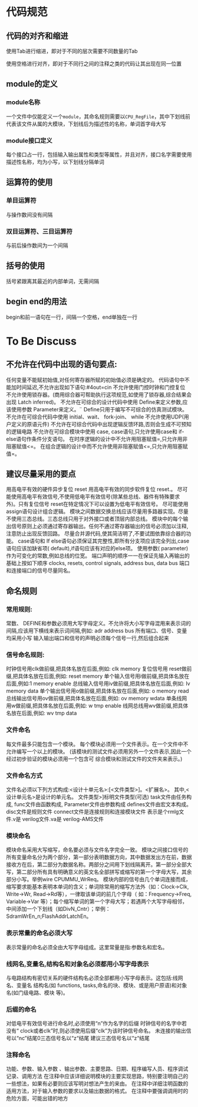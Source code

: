 # 代码规范

## 代码的对齐和缩进

使用Tab进行缩进，即对于不同的层次需要不同数量的Tab

使用空格进行对齐，即对于不同行之间的注释之类的代码让其出现在同一位置

## module的定义

### module名称

一个文件中仅能定义一个`module`，其命名规则需要以`CPU_RegFile`，其中下划线前代表该文件从属的大模块，下划线后为描述性的名称，单词首字母大写

### module接口定义

每个接口占一行，包括输入输出属性和类型等属性，并且对齐，接口名字需要使用描述性名称，均为小写，以下划线分隔单词

## 运算符的使用

### 单目运算符
与操作数间没有间隔

### 双目运算符、三目运算符
与前后操作数间为一个间隔

## 括号的使用
括号紧跟离其最近的内部单词，无需间隔

## begin end的用法
begin和前一语句在一行，间隔一个空格，end单独在一行

# To Be Discuss
## 不允许在代码中出现的语句要点:
任何变量不能赋初始值,对任何寄存器所赋的初始值必须是确定的。
代码语句中不能加时间延迟,不允许出现如下语句:#4out=cin
不允许使用门控时钟和门控复位
不允许使用锁存器。(商用综合器可帮助执行这项规范,如使用了锁存器,综合结果会出现 Latch inferred)。
不允许在可综合的设计代码中使用 Define来定义参数,应该使用参数 Parameter来定义。¨ Define只用于编写不可综合的仿真测试模块。
不允许在可综合代码中使用 initial、wait、 fork-join、 while
不允许使用UDP(用户定义的原语元件)
不允许在可综合代码中出现逻辑反馈环路,否则会生成不可预知的逻辑电路
不允许在可综合模块中使用 case, case语句,只允许使用case和 if-else语句作条件分支语句。
在时序逻辑的设计中不允许用阻塞赋值=,只允许用非阻塞赋值<=。
在组合逻辑的设计中而不允许使用非阻塞赋值<=,只允许用阻塞赋值=。

## 建议尽量采用的要点
用高电平有效的硬件异步复位 reset
用高电平有效的同步软件复位 reset.。
尽可能使用高电平有效信号,不使用低电平有效信号(除某些总线、器件有特殊要求外)。只有复位信号 reset在特定情况下可以设置为低电平有效信号。
尽可能使用 assign语句设计组合逻辑。
模块之间数据交换总线应该尽量用多路器实现。尽量不使用三态总线。三态总线只用于对外接口或者顶层内部总线。
模块中的每个输出信号原则上必须通过寄存器输出。任何不通过寄存器输出的信号必须加以注释,注意防止出现反馈回路。
尽量合并源代码,使其简洁明了,不要试图依靠综合器的功能。
case语句和 If else语句必须保证其完整性,即所有分支项应该完全列出,case语句应该加缺省项( default),if语句应该有对应的else项。
使用参数( parameter)作为可变化的常数,例如总线的位宽。
端口声明的顺序一一在保证先输入再输出的基础上按如下顺序 clocks, resets, control signals, address bus, data bus
端口和连接端口的信号尽量同名。

## 命名规则
### 常用规则:
常数、 DEFINE和参数必须用大写字母定义。不允许将大小写字母混用来表示词的间隔,应该用下横线来表示词间隔,例如: adr address bus
所有端口、信号、变量均采用小写
输入输出端口和信号的声明必须每个信号一行,然后组合起来

### 信号命名规则:
时钟信号用clk做前缀,把具体名放在后面,例如: clk memory
复位信号用 reset做前缀,把具体名放在后面,例如: reset memory
单个输入信号用i做前缀,把具体名放在后面,例如:1 memory enable
总线输入信号用iv做前缀,把具体名放在后面,例如: Iv memory data
单个输出信号用o做前缀,把具体名放在后面,例如: o memory read
总线输出信号用ov做前缀,把具体名放在后面,例如: ov memory wdata
单条线网用w做前缀,把具体名放在后面,例如: w tmp enable
线网总线用wv做前缀,把具体名放在后面,例如: wv tmp data

### 文件命名
每文件最多只能包含一个模块。
每个模块必须用一个文件表示。在一个文件中不允许编写一个以上的模块。
(该模块的测试文件必须用另外一个文件表示,因此一个经过初步验证的模块必须用一个包含可
综合模块和测试文件的文件夹来表示。)

### 文件命名方式
文件名必须以下列方式构成:<设计十单元名>:[<文件类型>]。<扩展名>。
其中,<设计单元名>是设计的单元名。
文件类型>]标明文件类型(可选)
task文件由任务构成,
func文件由函数构成,
Parameter文件由参数构成
defines文件由宏文本构成。
disc文件是规则文件
connect文件是连接规则和连接模块文件
<ent>表示是个rmlg文件.v是 verilog文件.va是 verilog-AMS文件

### 模块命名
模块命名采用大写缩写，命名要必须与文件名字完全一致。
模块之间接口信号的所有变量命名分为两个部分，第一部分表明数据方向，其中数据发出方在前，数据接收方在后，第二部分为数据名称。两部分之间用下划线隔离开。第一部分全部大写，第二部分所有具有明确意义的英文名全部拼写或缩写的第一个字母大写，其余部分小写。举例wire CPUMMU_WrReq。
模块内部的信号由几个单词连接而成，缩写要求能基本表明本单词的含义；单词除常用的缩写方法外（如：Clock->Clk, Write->Wr, Read->Rd等），一律取该单词的前几个字母（ 如：Frequency->Freq, Variable->Var 等）；每个缩写单词的第一个字母大写；若遇两个大写字母相邻，中间添加一个下划线（如DivN_Cntr）；举例： 
 SdramWrEn_n;FlashAddrLatchEn。

### 表示常量的命名必须大写
表示常量的命名必须全由大写字母组成。这里常量是指:参数名和宏名。

### 线网名,变量名,结构名和对象名必须都用小写字母表示
与电路结构有密切关系的硬件结构名必须全部都用小写字母表示。这包括:线网名、变量名
结构名(如 functions, tasks,命名的块、模块、或是用户原语)和对象名(如门级电路、模块
等)。

### 后缀的命名
对低电平有效信号进行命名时,必须使用“n”作为名字的后缀
时钟信号的名字中若没有“ clock或者clk”时,则必须使用后缀“clk”为该时钟信号命名。
未连接的输出信号以“nc”结尾0三态信号名以“z“结尾
建议三态信号名以“z“结尾

### 注释命名
功能、参数、输入参数 、输出参数、主要思路、日期、程序编写人员、程序调试记录、调用方法
在注释中应该详细说明模块的主要实现思路，特别要注明自己的一些想法，如果有必要则应该写明对想法产生的来由。 
在注释中详细注明函数的适用方法，对于输入参数的要求以及输出数据的格式。 
在注释中要强调调用时的危险方面，可能出错的地方
